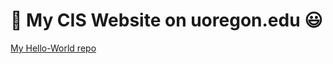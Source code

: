 # :rocket: My CIS Website on uoregon.edu :smiley:

[My Hello-World repo](https://github.com/rnorberg7/hello-world.git)
